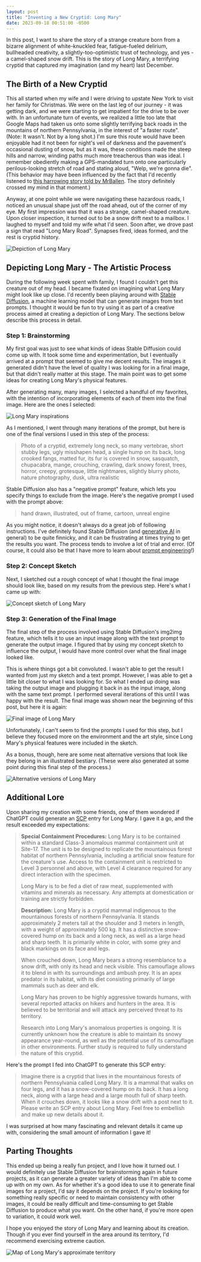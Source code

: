```yaml
---
layout: post
title: "Inventing a New Cryptid: Long Mary"
date: 2023-09-18 00:51:00 -0500
---
```


In this post, I want to share the story of a strange creature born from a bizarre alignment of white-knuckled fear, fatigue-fueled delirium, bullheaded creativity, a slightly-too-optimistic trust of technology, and yes - a camel-shaped snow drift. This is the story of Long Mary, a terrifying cryptid that captured my imagination (and my heart) last December.

<!--more-->

## The Birth of a New Cryptid

This all started when my wife and I were driving to upstate New York to visit her family for Christmas. We were on the last leg of our journey - it was getting dark, and we were starting to get impatient for the drive to be over with. In an unfortunate turn of events, we realized a little too late that Google Maps had taken us onto some slightly terrifying back roads in the mountains of northern Pennsylvania, in the interest of "a faster route". (Note: It wasn't. Not by a long shot.) I'm sure this route would have been enjoyable had it not been for night's veil of darkness and the pavement's occasional dusting of snow, but as it was, these conditions made the steep hills and narrow, winding paths much more treacherous than was ideal. I remember obediently making a GPS-mandated turn onto one particularly perilous-looking stretch of road and stating aloud, "Welp, we're gonna die". (This behavior may have been influenced by the fact that I'd recently listened to [this harrowing story told by MrBallen](https://youtu.be/7G8f-AMx9-w). The story definitely crossed my mind in that moment.)

Anyway, at one point while we were navigating these hazardous roads, I noticed an unusual shape just off the road ahead, out of the corner of my eye. My first impression was that it was a strange, camel-shaped creature. Upon closer inspection, it turned out to be a snow drift next to a mailbox. I laughed to myself and told my wife what I'd seen. Soon after, we drove past a sign that read "Long Mary Road". Synapses fired, ideas formed, and the rest is cryptid history.

![Depiction of Long Mary](/images/inventing-a-new-cryptid/long-mary-final.png)

## Depicting Long Mary - The Artistic Process

During the following week spent with family, I found I couldn't get this creature out of my head. I became fixated on imagining what Long Mary might look like up close. I'd recently been playing around with [Stable Diffusion](https://en.wikipedia.org/wiki/Stable_Diffusion), a machine learning model that can generate images from text prompts. I thought it would be fun to try using it as part of a creative process aimed at creating a depiction of Long Mary. The sections below describe this process in detail.

### Step 1: Brainstorming

My first goal was just to see what kinds of ideas Stable Diffusion could come up with. It took some time and experimentation, but I eventually arrived at a prompt that seemed to give me decent results. The images it generated didn't have the level of quality I was looking for in a final image, but that didn't really matter at this stage. The main point was to get some ideas for creating Long Mary's physical features.

After generating many, many images, I selected a handful of my favorites, with the intention of incorporating elements of each of them into the final image. Here are the ones I selected:

![Long Mary inspirations](/images/inventing-a-new-cryptid/long-mary-inspirations.png)

As I mentioned, I went through many iterations of the prompt, but here is one of the final versions I used in this step of the process:

> Photo of a cryptid, extremely long neck, so many vertebrae, short stubby legs, ugly misshapen head, a single hump on its back, long crooked fangs, matted fur, its fur is covered in snow, sasquatch, chupacabra, mange, crouching, crawling, dark snowy forest, trees, horror, creepy, grotesque, little nightmares, slightly blurry photo, nature photography, dusk, ultra realistic

Stable Diffusion also has a "negative prompt" feature, which lets you specify things to exclude from the image. Here's the negative prompt I used with the prompt above:

> hand drawn, illustrated, out of frame, cartoon, unreal engine

As you might notice, it doesn't always do a great job of following instructions. I've definitely found Stable Diffusion (and [generative AI](https://en.wikipedia.org/wiki/Generative_artificial_intelligence) in general) to be quite finnicky, and it can be frustrating at times trying to get the results you want. The process tends to involve a lot of trial and error. (Of course, it could also be that I have more to learn about [prompt engineering](https://en.wikipedia.org/wiki/Prompt_engineering)!)

### Step 2: Concept Sketch

Next, I sketched out a rough concept of what I thought the final image should look like, based on my results from the previous step. Here's what I came up with:

![Concept sketch of Long Mary](/images/inventing-a-new-cryptid/long-mary-sketch.png)

### Step 3: Generation of the Final Image

The final step of the process involved using Stable Diffusion's img2img feature, which tells it to use an input image along with the text prompt to generate the output image. I figured that by using my concept sketch to influence the output, I would have more control over what the final image looked like.

This is where things got a bit convoluted. I wasn't able to get the result I wanted from just my sketch and a text prompt. However, I was able to get a little bit closer to what I was looking for. So what I ended up doing was taking the output image and plugging it back in as the input image, along with the same text prompt. I performed several iterations of this until I was happy with the result. The final image was shown near the beginning of this post, but here it is again:

![Final image of Long Mary](/images/inventing-a-new-cryptid/long-mary-final.png)

Unfortunately, I can't seem to find the prompts I used for this step, but I believe they focused more on the environment and the art style, since Long Mary's physical features were included in the sketch.

As a bonus, though, here are some neat alternative versions that look like they belong in an illustrated bestiary. (These were also generated at some point during this final step of the process.)

![Alternative versions of Long Mary](/images/inventing-a-new-cryptid/long-mary-alternative-versions.png)

## Additional Lore

Upon sharing my creation with some friends, one of them wondered if ChatGPT could generate an [SCP](https://scp-wiki.wikidot.com/guide-for-newcomers) entry for Long Mary. I gave it a go, and the result exceeded my expectations:

> **Special Containment Procedures:** Long Mary is to be contained within a standard Class-3 anomalous mammal containment unit at Site-17. The unit is to be designed to replicate the mountainous forest habitat of northern Pennsylvania, including a artificial snow feature for the creature's use. Access to the containment unit is restricted to Level 3 personnel and above, with Level 4 clearance required for any direct interaction with the specimen.
> 
> Long Mary is to be fed a diet of raw meat, supplemented with vitamins and minerals as necessary. Any attempts at domestication or training are strictly forbidden.
>
> **Description:** Long Mary is a cryptid mammal indigenous to the mountainous forests of northern Pennsylvania. It stands approximately 2 meters tall at the shoulder and 3 meters in length, with a weight of approximately 500 kg. It has a distinctive snow-covered hump on its back and a long neck, as well as a large head and sharp teeth. It is primarily white in color, with some grey and black markings on its face and legs.
>
> When crouched down, Long Mary bears a strong resemblance to a snow drift, with only its head and neck visible. This camouflage allows it to blend in with its surroundings and ambush prey. It is an apex predator in its habitat, with its diet consisting primarily of large mammals such as deer and elk.
>
> Long Mary has proven to be highly aggressive towards humans, with several reported attacks on hikers and hunters in the area. It is believed to be territorial and will attack any perceived threat to its territory.
>
> Research into Long Mary's anomalous properties is ongoing. It is currently unknown how the creature is able to maintain its snowy appearance year-round, as well as the potential use of its camouflage in other environments. Further study is required to fully understand the nature of this cryptid.

Here's the prompt I fed into ChatGPT to generate this SCP entry:

> Imagine there is a cryptid that lives in the mountainous forests of northern Pennsylvania called Long Mary. It is a mammal that walks on four legs, and it has a snow-covered hump on its back. It has a long neck, along with a large head and a large mouth full of sharp teeth. When it crouches down, it looks like a snow drift with a post next to it. Please write an SCP entry about Long Mary. Feel free to embellish and make up new details about it.

I was surprised at how many fascinating and relevant details it came up with, considering the small amount of information I gave it!

## Parting Thoughts

This ended up being a really fun project, and I love how it turned out. I would definitely use Stable Diffusion for brainstorming again in future projects, as it can generate a greater variety of ideas than I'm able to come up with on my own. As for whether it's a good idea to use it to generate final images for a project, I'd say it depends on the project. If you're looking for something really specific or need to maintain consistency with other images, it could be really difficult and time-consuming to get Stable Diffusion to produce what you want. On the other hand, if you're more open to variation, it could work well.

I hope you enjoyed the story of Long Mary and learning about its creation. Though if you ever find yourself in the area around its territory, I'd recommend exercising extreme caution.

![Map of Long Mary's approximate territory](/images/inventing-a-new-cryptid/long-mary-location.png)
